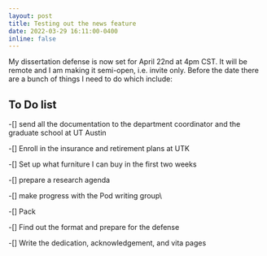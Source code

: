 ```yaml
---
layout: post
title: Testing out the news feature
date: 2022-03-29 16:11:00-0400
inline: false
---
```



My dissertation defense is now set for April 22nd at 4pm CST. It will be remote and I am making it semi-open, i.e. invite only. Before the date there are a bunch of things I need to do which include:

## To Do list

-[] send all the documentation to the department coordinator and the graduate school at UT Austin

-[] Enroll in the insurance and retirement plans at UTK

-[] Set up what furniture I can buy in the first two weeks

-[] prepare a research agenda

-[] make progress with the Pod writing group\

-[] Pack

-[] Find out the format and prepare for the defense

-[] Write the dedication, acknowledgement, and vita pages



